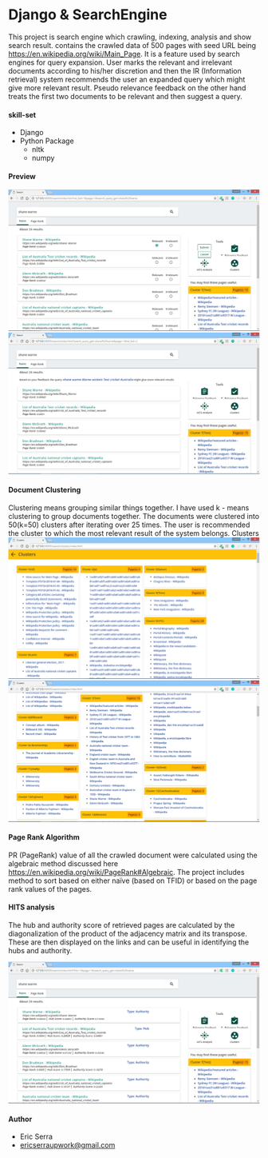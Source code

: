 # Django & SearchEngine
This project is search engine which crawling, indexing, analysis and show search result.  contains the crawled data
of 500 pages with seed URL being https://en.wikipedia.org/wiki/Main_Page.
It is a feature used by search engines for query expansion. User marks the relevant and irrelevant documents according to his/her
discretion and then the IR (Information retrieval) system recommends the user an expanded query which might give more relevant result.
Pseudo relevance feedback on the other hand treats the first two documents to be relevant and then suggest a query.

#### skill-set
+ Django
+ Python Package
    + nltk
    + numpy

#### Preview
![Relevance feedback image](https://github.com/ericserraupwork/django-search-engine/blob/master/Screenshots/relevance%20feedback%20(2).png)
![Relevance feedback result image](https://github.com/ericserraupwork/django-search-engine/blob/master/Screenshots/relevance%20feedback%20result.png)

#### Document Clustering
Clustering means grouping similar things together. I have used k - means clustering to group documents together. The documents were
clustered into 50(k=50) clusters after iterating over 25 times. The user is recommended the cluster to which the most relevant result of
the system belongs.
Clusters
![Cluster 1](https://github.com/ericserraupwork/django-search-engine/blob/master/Screenshots/clusters%20(1).png)
![Cluster 2](https://github.com/ericserraupwork/django-search-engine/blob/master/Screenshots/clusters%20(2).png)

#### Page Rank Algorithm
PR (PageRank) value of all the crawled document were calculated using the algebraic method discussed here
https://en.wikipedia.org/wiki/PageRank#Algebraic. The project includes method to sort based on either naïve (based on TFID) or based on
the page rank values of the pages.

#### HITS analysis
The hub and authority score of retrieved pages are calculated by the diagonalization of the product of the adjacency matrix and its
transpose. These are then displayed on the links and can be useful in identifying the hubs and authority.

![hits](https://github.com/ericserraupwork/django-search-engine/blob/master/Screenshots/hits%20analysis.png)

#### Author
+ Eric Serra
+ ericserraupwork@gmail.com
